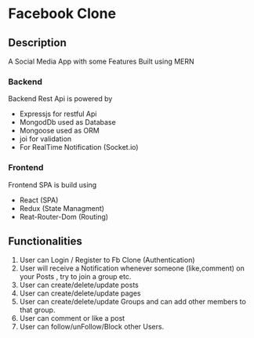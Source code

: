 # Facebook Clone

## Description

A Social Media App with some Features Built using MERN

### Backend

Backend Rest Api is powered by

- Expressjs for restful Api
- MongodDb used as Database
- Mongoose used as ORM
- joi for validation
- For RealTime Notification (Socket.io)

### Frontend

Frontend SPA is build using

- React (SPA)
- Redux (State Managment)
- Reat-Router-Dom (Routing)

## Functionalities

1. User can Login / Register to Fb Clone (Authentication)
2. User will receive a Notification whenever someone (like,comment) on your Posts , try to join a group etc.
3. User can create/delete/update posts
4. User can create/delete/update pages
5. User can create/delete/update Groups and can add other members to that group.
6. User can comment or like a post
7. User can follow/unFollow/Block other Users.
